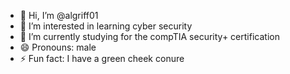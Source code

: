 - 👋 Hi, I’m @algriff01
- 👀 I’m interested in learning cyber security 
- 🌱 I’m currently studying for the compTIA security+ certification
- 😄 Pronouns: male
- ⚡ Fun fact: I have a green cheek conure

<!---
algriff01/algriff01 is a ✨ special ✨ repository because its `README.md` (this file) appears on your GitHub profile.
You can click the Preview link to take a look at your changes.
--->
